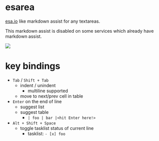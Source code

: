 # esarea

[esa.io](https://esa.io/) like markdown assist for any textareas.

This markdown assist is disabled on some services which already have markdown assist.

[![](https://cloud.githubusercontent.com/assets/1041857/6638390/d80e5d2a-c9c8-11e4-9e8e-242844b05ec8.gif)](https://cloud.githubusercontent.com/assets/1041857/6638390/d80e5d2a-c9c8-11e4-9e8e-242844b05ec8.gif)

# key bindings
- `Tab` / `Shift + Tab`
  - indent / unindent
    - multiline supported
  - move to next/prev cell in table
- `Enter` on the end of line
  - suggest list
  - suggest table
    - `| foo | bar |<hit Enter here!>`
- `Alt + Shift + Space`
  - toggle tasklist status of current line
    - tasklist: `- [x] foo`

